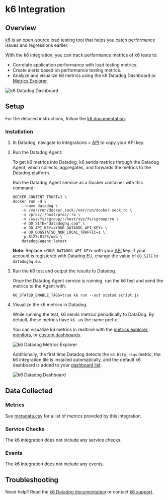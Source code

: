 # k6 Integration

## Overview

[k6][1] is an open-source load testing tool that helps you catch performance issues and regressions earlier.

With the k6 integration, you can track performance metrics of k6 tests to:

- Correlate application performance with load testing metrics.
- Create alerts based on performance testing metrics.
- Analyze and visualize k6 metrics using the k6 Datadog Dashboard or [Metrics Explorer][5].

![k6 Datadog Dashboard][9]

## Setup

For the detailed instructions, follow the [k6 documentation][2].

### Installation

1. In Datadog, navigate to Integrations > [API][3] to copy your API key.


2. Run the Datadog Agent:

    To get k6 metrics into Datadog, k6 sends metrics through the Datadog Agent, which collects, aggregates, and forwards the metrics to the Datadog platform.

    Run the Datadog Agent service as a Docker container with this command:

    ```shell
    DOCKER_CONTENT_TRUST=1 \
    docker run -d \
        --name datadog \
        -v /var/run/docker.sock:/var/run/docker.sock:ro \
        -v /proc/:/host/proc/:ro \
        -v /sys/fs/cgroup/:/host/sys/fs/cgroup:ro \
        -e DD_SITE="datadoghq.com" \
        -e DD_API_KEY=<YOUR_DATADOG_API_KEY> \
        -e DD_DOGSTATSD_NON_LOCAL_TRAFFIC=1 \
        -p 8125:8125/udp \
        datadog/agent:latest
    ```

    **Note**: Replace `<YOUR_DATADOG_API_KEY>` with your [API][3] key. If your account is registered with Datadog EU, change the value of `DD_SITE` to `datadoghq.eu`.

3. Run the k6 test and output the results to Datadog.

    Once the Datadog Agent service is running, run the k6 test and send the metrics to the Agent with:

    ```shell
    K6_STATSD_ENABLE_TAGS=true k6 run --out statsd script.js
    ```

4. Visualize the k6 metrics in Datadog.

    While running the test, k6 sends metrics periodically to DataDog. By default, these metrics have `k6.` as the name prefix. 

    You can visualize k6 metrics in realtime with the [metrics explorer][5], [monitors][6], or [custom dashboards][7].

    ![k6 Datadog Metrics Explorer][8]

    Additionally, the first time Datadog detects the `k6.http_reqs` metric, the k6 integration tile is installed automatically, and the default k6 dashboard is added to your [dashboard list][11].

    ![k6 Datadog Dashboard][9]


## Data Collected

### Metrics

See [metadata.csv][4] for a list of metrics provided by this integration.

### Service Checks

The k6 integration does not include any service checks.

### Events

The k6 integration does not include any events.

## Troubleshooting

Need help? Read the [k6 Datadog documentation][2] or contact [k6 support][10].

[1]: https://k6.io/open-source
[2]: https://k6.io/docs/results-visualization/datadog
[3]: https://app.datadoghq.com/organization-settings/api-keys
[4]: https://github.com/DataDog/integrations-extras/blob/master/k6/metadata.csv
[5]: https://docs.datadoghq.com/metrics/explorer/
[6]: https://docs.datadoghq.com/monitors/
[7]: https://docs.datadoghq.com/dashboards/
[8]: https://raw.githubusercontent.com/DataDog/integrations-extras/master/k6/images/metrics-explorer.png
[9]: https://raw.githubusercontent.com/DataDog/integrations-extras/master/k6/images/k6-default-dashboard.png
[10]: https://community.k6.io/
[11]: https://docs.datadoghq.com/dashboards/list

